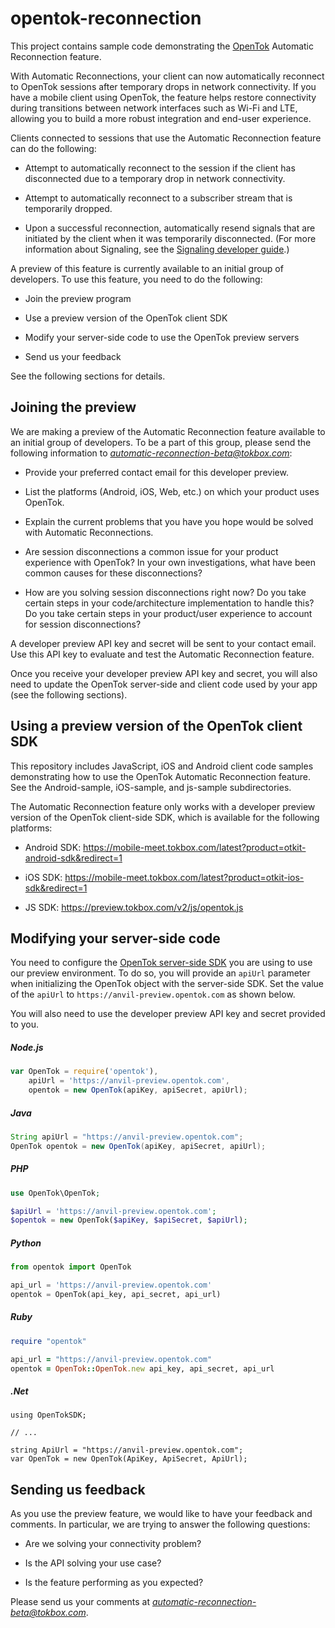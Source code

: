 opentok-reconnection
====================

This project contains sample code demonstrating the [OpenTok](https://tokbox.com/developer/)
Automatic Reconnection feature.

With Automatic Reconnections, your client can now automatically reconnect to OpenTok sessions
after temporary drops in network connectivity. If you have a mobile client using OpenTok, the
feature helps restore connectivity during transitions between network interfaces such as Wi-Fi
and LTE, allowing you to build a more robust integration and end-user experience.

Clients connected to sessions that use the Automatic Reconnection feature can do the following:

* Attempt to automatically reconnect to the session if the client has disconnected due
  to a temporary drop in network connectivity.

* Attempt to automatically reconnect to a subscriber stream that is temporarily dropped.

* Upon a successful reconnection, automatically resend signals that are initiated
  by the client when it was temporarily disconnected. (For more information about Signaling,
  see the [Signaling developer guide](https://tokbox.com/developer/guides/signaling/js/).)

A preview of this feature is currently available to an initial group of
developers. To use this feature, you need to do the following:

* Join the preview program

* Use a preview version of the OpenTok client SDK

* Modify your server-side code to use the OpenTok preview servers

* Send us your feedback

See the following sections for details.

## Joining the preview

We are making a preview of the Automatic Reconnection feature available to an initial group
of developers. To be a part of this group, please send the following information to
*automatic-reconnection-beta@tokbox.com*:

* Provide your preferred contact email for this developer preview.

* List the platforms (Android, iOS, Web, etc.) on which your product uses OpenTok.

* Explain the current problems that you have you hope would be solved with Automatic
  Reconnections.

* Are session disconnections a common issue for your product experience with OpenTok?
  In your own investigations, what have been common causes for these disconnections?

* How are you solving session disconnections right now? Do you take certain
  steps in your code/architecture implementation to handle this? Do you take
  certain steps in your product/user experience to account for session disconnections?

A developer preview API key and secret will be sent to your contact email. Use this API key
to evaluate and test the Automatic Reconnection feature. 

Once you receive your developer preview API key and secret, you will also need to update
the OpenTok server-side and client code used by your app (see the following sections).


## Using a preview version of the OpenTok client SDK

This repository includes JavaScript, iOS and Android client code samples demonstrating how
to use the OpenTok Automatic Reconnection feature. See the Android-sample, iOS-sample, and 
js-sample subdirectories.

The Automatic Reconnection feature only works with a developer preview version of the OpenTok
client-side SDK, which is available for the following platforms:

* Android SDK: https://mobile-meet.tokbox.com/latest?product=otkit-android-sdk&redirect=1

* iOS SDK: https://mobile-meet.tokbox.com/latest?product=otkit-ios-sdk&redirect=1

* JS SDK: https://preview.tokbox.com/v2/js/opentok.js


## Modifying your server-side code

You need to configure the [OpenTok server-side SDK](https://tokbox.com/developer/sdks/server/)
you are using to use our preview environment. To do so, you will provide an `apiUrl` parameter 
when initializing the OpenTok object with the server-side SDK. Set the value of the `apiUrl` 
to `https://anvil-preview.opentok.com` as shown below.

You will also need to use the developer preview API key and secret provided to you.

##### Node.js

```javascript
var OpenTok = require('opentok'),
    apiUrl = 'https://anvil-preview.opentok.com',
    opentok = new OpenTok(apiKey, apiSecret, apiUrl);
```

##### Java

```java
String apiUrl = "https://anvil-preview.opentok.com";
OpenTok opentok = new OpenTok(apiKey, apiSecret, apiUrl);
```

##### PHP

```php
use OpenTok\OpenTok;

$apiUrl = 'https://anvil-preview.opentok.com';
$opentok = new OpenTok($apiKey, $apiSecret, $apiUrl);
```

##### Python

```python
from opentok import OpenTok

api_url = 'https://anvil-preview.opentok.com'
opentok = OpenTok(api_key, api_secret, api_url)
```

##### Ruby

```ruby
require "opentok"

api_url = "https://anvil-preview.opentok.com"
opentok = OpenTok::OpenTok.new api_key, api_secret, api_url
```

##### .Net

```dotnet
using OpenTokSDK;

// ...

string ApiUrl = "https://anvil-preview.opentok.com";
var OpenTok = new OpenTok(ApiKey, ApiSecret, ApiUrl);
```

## Sending us feedback

As you use the preview feature, we would like to have your feedback and comments. In particular, we are trying to answer the following questions:

* Are we solving your connectivity problem?

* Is the API solving your use case?

* Is the feature performing as you expected?

Please send us your comments at *automatic-reconnection-beta@tokbox.com*.

